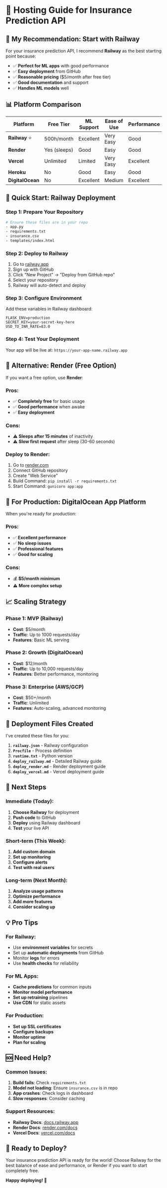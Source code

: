 # 🚀 Hosting Guide for Insurance Prediction API

## 🎯 **My Recommendation: Start with Railway**

For your insurance prediction API, I recommend **Railway** as the best starting point because:
- ✅ **Perfect for ML apps** with good performance
- ✅ **Easy deployment** from GitHub
- ✅ **Reasonable pricing** ($5/month after free tier)
- ✅ **Good documentation** and support
- ✅ **Handles ML models** well

## 📊 **Platform Comparison**

| Platform | Free Tier | ML Support | Ease of Use | Performance | Best For |
|----------|-----------|------------|-------------|-------------|----------|
| **Railway** ⭐ | 500h/month | Excellent | Very Easy | Good | ML Apps |
| **Render** | Yes (sleeps) | Good | Easy | Good | Full-stack |
| **Vercel** | Unlimited | Limited | Very Easy | Excellent | Frontend-heavy |
| **Heroku** | No | Good | Easy | Good | Traditional |
| **DigitalOcean** | No | Excellent | Medium | Excellent | Production |

## 🚀 **Quick Start: Railway Deployment**

### Step 1: Prepare Your Repository
```bash
# Ensure these files are in your repo
- app.py
- requirements.txt
- insurance.csv
- templates/index.html
```

### Step 2: Deploy to Railway
1. Go to [railway.app](https://railway.app)
2. Sign up with GitHub
3. Click "New Project" → "Deploy from GitHub repo"
4. Select your repository
5. Railway will auto-detect and deploy

### Step 3: Configure Environment
Add these variables in Railway dashboard:
```
FLASK_ENV=production
SECRET_KEY=your-secret-key-here
USD_TO_INR_RATE=83.0
```

### Step 4: Test Your Deployment
Your app will be live at: `https://your-app-name.railway.app`

## 🔄 **Alternative: Render (Free Option)**

If you want a free option, use **Render**:

### Pros:
- ✅ **Completely free** for basic usage
- ✅ **Good performance** when awake
- ✅ **Easy deployment**

### Cons:
- ⚠️ **Sleeps after 15 minutes** of inactivity
- ⚠️ **Slow first request** after sleep (30-60 seconds)

### Deploy to Render:
1. Go to [render.com](https://render.com)
2. Connect GitHub repository
3. Create "Web Service"
4. Build Command: `pip install -r requirements.txt`
5. Start Command: `gunicorn app:app`

## 🎯 **For Production: DigitalOcean App Platform**

When you're ready for production:

### Pros:
- ✅ **Excellent performance**
- ✅ **No sleep issues**
- ✅ **Professional features**
- ✅ **Good for scaling**

### Cons:
- 💰 **$5/month minimum**
- ⚠️ **More complex setup**

## 📈 **Scaling Strategy**

### Phase 1: MVP (Railway)
- **Cost**: $5/month
- **Traffic**: Up to 1000 requests/day
- **Features**: Basic ML serving

### Phase 2: Growth (DigitalOcean)
- **Cost**: $12/month
- **Traffic**: Up to 10,000 requests/day
- **Features**: Better performance, monitoring

### Phase 3: Enterprise (AWS/GCP)
- **Cost**: $50+/month
- **Traffic**: Unlimited
- **Features**: Auto-scaling, advanced monitoring

## 🔧 **Deployment Files Created**

I've created these files for you:

1. **`railway.json`** - Railway configuration
2. **`Procfile`** - Process definition
3. **`runtime.txt`** - Python version
4. **`deploy_railway.md`** - Detailed Railway guide
5. **`deploy_render.md`** - Render deployment guide
6. **`deploy_vercel.md`** - Vercel deployment guide

## 🎯 **Next Steps**

### Immediate (Today):
1. **Choose Railway** for deployment
2. **Push code** to GitHub
3. **Deploy** using Railway dashboard
4. **Test** your live API

### Short-term (This Week):
1. **Add custom domain**
2. **Set up monitoring**
3. **Configure alerts**
4. **Test with real users**

### Long-term (Next Month):
1. **Analyze usage patterns**
2. **Optimize performance**
3. **Add more features**
4. **Consider scaling up**

## 💡 **Pro Tips**

### For Railway:
- Use **environment variables** for secrets
- Set up **automatic deployments** from GitHub
- Monitor **logs** for errors
- Use **health checks** for reliability

### For ML Apps:
- **Cache predictions** for common inputs
- **Monitor model performance**
- **Set up retraining** pipelines
- **Use CDN** for static assets

### For Production:
- **Set up SSL certificates**
- **Configure backups**
- **Monitor uptime**
- **Plan for scaling**

## 🆘 **Need Help?**

### Common Issues:
1. **Build fails**: Check `requirements.txt`
2. **Model not loading**: Ensure `insurance.csv` is in repo
3. **App crashes**: Check logs in dashboard
4. **Slow responses**: Consider caching

### Support Resources:
- **Railway Docs**: [docs.railway.app](https://docs.railway.app)
- **Render Docs**: [render.com/docs](https://render.com/docs)
- **Vercel Docs**: [vercel.com/docs](https://vercel.com/docs)

## 🎉 **Ready to Deploy?**

Your insurance prediction API is ready for the world! Choose Railway for the best balance of ease and performance, or Render if you want to start completely free.

**Happy deploying! 🚀** 